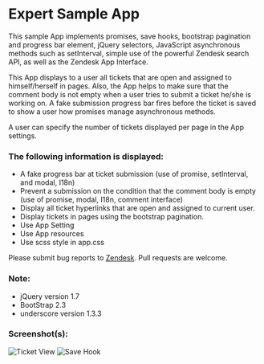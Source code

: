 # Expert Sample App

This sample App implements promises, save hooks, bootstrap pagination and progress bar element, jQuery selectors, JavaScript asynchronous methods such as setInterval, simple use of the powerful Zendesk search API, as well as the Zendesk App Interface.

This App displays to a user all tickets that are open and assigned to himself/herself in pages. Also, the App helps to make sure that the comment body is not empty when a user tries to submit a ticket he/she is working on. A fake submission progress bar fires before the ticket is saved to show a user how promises manage asynchronous methods.

A user can specify the number of tickets displayed per page in the App settings.

### The following information is displayed:

* A fake progress bar at ticket submission (use of promise, setInterval, and modal, I18n)
* Prevent a submission on the condition that the comment body is empty (use of promise, modal, I18n, comment interface)
* Display all ticket hyperlinks that are open and assigned to current user.
* Display tickets in pages using the bootstrap pagination.
* Use App Setting
* Use App resources
* Use scss style in app.css

Please submit bug reports to [Zendesk](support@zendesk.com). Pull requests are welcome.

### Note:

* jQuery version 1.7
* BootStrap 2.3
* underscore version 1.3.3

### Screenshot(s):
![Ticket View](http://cl.ly/image/0e2I0A0A3k3q)
![Save Hook](http://cl.ly/image/3q1H14130O1h)

